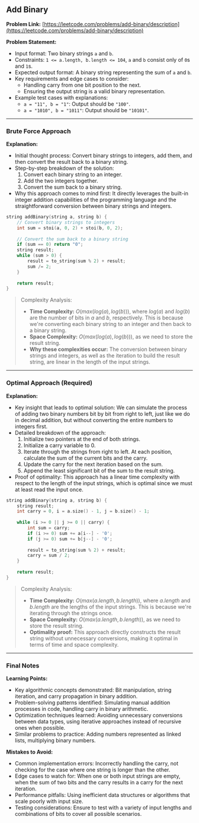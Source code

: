 ## Add Binary
**Problem Link:** [https://leetcode.com/problems/add-binary/description](https://leetcode.com/problems/add-binary/description)

**Problem Statement:**
- Input format: Two binary strings `a` and `b`.
- Constraints: `1 <= a.length, b.length <= 104`, `a` and `b` consist only of `0`s and `1`s.
- Expected output format: A binary string representing the sum of `a` and `b`.
- Key requirements and edge cases to consider:
  - Handling carry from one bit position to the next.
  - Ensuring the output string is a valid binary representation.
- Example test cases with explanations:
  - `a = "11", b = "1"`: Output should be `"100"`.
  - `a = "1010", b = "1011"`: Output should be `"10101"`.

---

### Brute Force Approach

**Explanation:**
- Initial thought process: Convert binary strings to integers, add them, and then convert the result back to a binary string.
- Step-by-step breakdown of the solution:
  1. Convert each binary string to an integer.
  2. Add the two integers together.
  3. Convert the sum back to a binary string.
- Why this approach comes to mind first: It directly leverages the built-in integer addition capabilities of the programming language and the straightforward conversion between binary strings and integers.

```cpp
string addBinary(string a, string b) {
    // Convert binary strings to integers
    int sum = stoi(a, 0, 2) + stoi(b, 0, 2);
    
    // Convert the sum back to a binary string
    if (sum == 0) return "0";
    string result;
    while (sum > 0) {
        result = to_string(sum % 2) + result;
        sum /= 2;
    }
    
    return result;
}
```

> Complexity Analysis:
> - **Time Complexity:** $O(max(log(a), log(b)))$, where $log(a)$ and $log(b)$ are the number of bits in $a$ and $b$, respectively. This is because we're converting each binary string to an integer and then back to a binary string.
> - **Space Complexity:** $O(max(log(a), log(b)))$, as we need to store the result string.
> - **Why these complexities occur:** The conversion between binary strings and integers, as well as the iteration to build the result string, are linear in the length of the input strings.

---

### Optimal Approach (Required)

**Explanation:**
- Key insight that leads to optimal solution: We can simulate the process of adding two binary numbers bit by bit from right to left, just like we do in decimal addition, but without converting the entire numbers to integers first.
- Detailed breakdown of the approach:
  1. Initialize two pointers at the end of both strings.
  2. Initialize a carry variable to 0.
  3. Iterate through the strings from right to left. At each position, calculate the sum of the current bits and the carry.
  4. Update the carry for the next iteration based on the sum.
  5. Append the least significant bit of the sum to the result string.
- Proof of optimality: This approach has a linear time complexity with respect to the length of the input strings, which is optimal since we must at least read the input once.

```cpp
string addBinary(string a, string b) {
    string result;
    int carry = 0, i = a.size() - 1, j = b.size() - 1;
    
    while (i >= 0 || j >= 0 || carry) {
        int sum = carry;
        if (i >= 0) sum += a[i--] - '0';
        if (j >= 0) sum += b[j--] - '0';
        
        result = to_string(sum % 2) + result;
        carry = sum / 2;
    }
    
    return result;
}
```

> Complexity Analysis:
> - **Time Complexity:** $O(max(a.length, b.length))$, where $a.length$ and $b.length$ are the lengths of the input strings. This is because we're iterating through the strings once.
> - **Space Complexity:** $O(max(a.length, b.length))$, as we need to store the result string.
> - **Optimality proof:** This approach directly constructs the result string without unnecessary conversions, making it optimal in terms of time and space complexity.

---

### Final Notes

**Learning Points:**
- Key algorithmic concepts demonstrated: Bit manipulation, string iteration, and carry propagation in binary addition.
- Problem-solving patterns identified: Simulating manual addition processes in code, handling carry in binary arithmetic.
- Optimization techniques learned: Avoiding unnecessary conversions between data types, using iterative approaches instead of recursive ones when possible.
- Similar problems to practice: Adding numbers represented as linked lists, multiplying binary numbers.

**Mistakes to Avoid:**
- Common implementation errors: Incorrectly handling the carry, not checking for the case where one string is longer than the other.
- Edge cases to watch for: When one or both input strings are empty, when the sum of two bits and the carry results in a carry for the next iteration.
- Performance pitfalls: Using inefficient data structures or algorithms that scale poorly with input size.
- Testing considerations: Ensure to test with a variety of input lengths and combinations of bits to cover all possible scenarios.